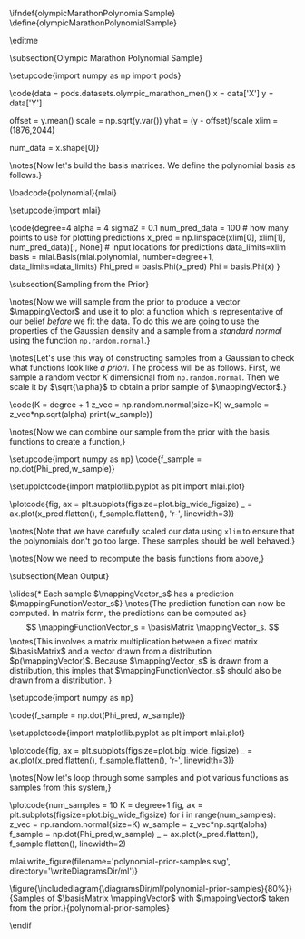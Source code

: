 \ifndef{olympicMarathonPolynomialSample}
\define{olympicMarathonPolynomialSample}

\editme

\subsection{Olympic Marathon Polynomial Sample}

\setupcode{import numpy as np
import pods}

\code{data = pods.datasets.olympic_marathon_men()
x = data['X']
y = data['Y']

offset = y.mean()
scale = np.sqrt(y.var())
yhat = (y - offset)/scale
xlim = (1876,2044)

num_data = x.shape[0]}

\notes{Now let's build the basis matrices. We define the polynomial basis as follows.}

\loadcode{polynomial}{mlai}

\setupcode{import mlai}

\code{degree=4
alpha = 4
sigma2 = 0.1
num_pred_data = 100 # how many points to use for plotting predictions
x_pred = np.linspace(xlim[0], xlim[1], num_pred_data)[:, None] # input locations for predictions
data_limits=xlim
basis = mlai.Basis(mlai.polynomial, number=degree+1, data_limits=data_limits)
Phi_pred = basis.Phi(x_pred)
Phi = basis.Phi(x)
}

\subsection{Sampling from the Prior}

\notes{Now we will sample from the prior to produce a vector $\mappingVector$ and use it to plot a function which is representative of our belief *before* we fit the data. To do this we are going to use the properties of the Gaussian density and a sample from a *standard normal* using the function `np.random.normal`.}

\notes{Let's use this way of constructing samples from a Gaussian to check what functions look like *a priori*. The process will be as follows. First, we sample a random vector $K$ dimensional from `np.random.normal`. Then we scale it by $\sqrt{\alpha}$ to obtain a prior sample of $\mappingVector$.}

\code{K = degree + 1
z_vec = np.random.normal(size=K)
w_sample = z_vec*np.sqrt(alpha)
print(w_sample)}

\notes{Now we can combine our sample from the prior with the basis functions to create a function,}

\setupcode{import numpy as np}
\code{f_sample = np.dot(Phi_pred,w_sample)}

\setupplotcode{import matplotlib.pyplot as plt
import mlai.plot}

\plotcode{fig, ax = plt.subplots(figsize=plot.big_wide_figsize)
_ = ax.plot(x_pred.flatten(), f_sample.flatten(), 'r-', linewidth=3)}

\notes{Note that we have carefully scaled our data using `xlim` to ensure that the polynomials don't go too large. These samples should be well behaved.}

\notes{Now we need to recompute the basis functions from above,}


\subsection{Mean Output}

\slides{* Each sample $\mappingVector_s$ has a prediction $\mappingFunctionVector_s$}
\notes{The prediction function can now be computed. In matrix form, the predictions can be computed as}
$$
\mappingFunctionVector_s = \basisMatrix \mappingVector_s.
$$ 
\notes{This involves a matrix multiplication between a fixed matrix $\basisMatrix$ and a vector  drawn from a distribution $p(\mappingVector)$. Because $\mappingVector_s$ is drawn from a distribution, this imples that $\mappingFunctionVector_s$ should also be drawn from a distribution. 
}

\setupcode{import numpy as np}

\code{f_sample = np.dot(Phi_pred, w_sample)}

\setupplotcode{import matplotlib.pyplot as plt
import mlai.plot}

\plotcode{fig, ax = plt.subplots(figsize=plot.big_wide_figsize)
_ = ax.plot(x_pred.flatten(), f_sample.flatten(), 'r-', linewidth=3)}

\notes{Now let's loop through some samples and plot various functions as samples from this system,}

\plotcode{num_samples = 10
K = degree+1
fig, ax = plt.subplots(figsize=plot.big_wide_figsize)
for i in range(num_samples):
    z_vec = np.random.normal(size=K)
    w_sample = z_vec*np.sqrt(alpha)
    f_sample = np.dot(Phi_pred,w_sample)
    _ = ax.plot(x_pred.flatten(), f_sample.flatten(), linewidth=2)
	
mlai.write_figure(filename='polynomial-prior-samples.svg', directory='\writeDiagramsDir/ml')}

\figure{\includediagram{\diagramsDir/ml/polynomial-prior-samples}{80%}}{Samples of $\basisMatrix \mappingVector$ with $\mappingVector$ taken from the prior.}{polynomial-prior-samples}

\endif
